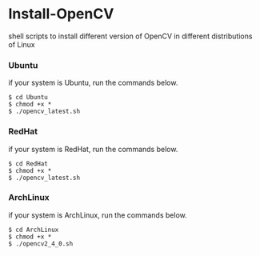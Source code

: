 Install-OpenCV
==============

shell scripts to install different version of OpenCV in different distributions of Linux

### Ubuntu
if your system is Ubuntu, run the commands below.
```
$ cd Ubuntu
$ chmod +x * 
$ ./opencv_latest.sh
```


### RedHat
if your system is RedHat, run the commands below.
```
$ cd RedHat
$ chmod +x * 
$ ./opencv_latest.sh
```


### ArchLinux
if your system is ArchLinux, run the commands below.
```
$ cd ArchLinux
$ chmod +x * 
$ ./opencv2_4_0.sh
```
